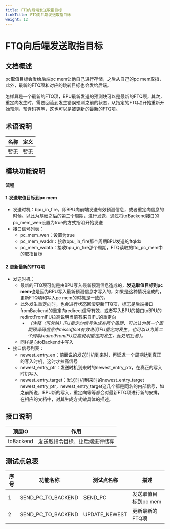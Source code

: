 ```yaml
---
title: FTQ向后端发送取指目标
linkTitle: FTQ向后端发送取指目标
weight: 12
---
```



# FTQ向后端发送取指目标

## 文档概述

pc取值目标会发给后端pc mem让他自己进行存储，之后从自己的pc mem取指，此外，最新的FTQ项和对应的跳转目标也会发给后端。

怎样算是一个最新的FTQ项，BPU最新发送的预测块可以是最新的FTQ项，其次，重定向发生时，需要回滚到发生错误预测之前的状态，从指定的FTQ项开始重新开始预测，预译码等等，这也可以是被更新的最新的FTQ项。

## 术语说明 

| 名称  | 定义  |
| --- | --- |
| 暂无  | 暂无  |

## 模块功能说明 
#### 流程
#### 1.发送取值目标到pc mem
- 发送时机：bpu_in_fire，即BPU向前端发送有效预测信息，或者重定向信息的时候。以此为基础之后的第二个周期，进行发送，通过将toBackend接口的pc_mem_wen设置为true的方式指明开始发送
- 接口信号列表：
	- pc_mem_wen：设置为true
	- pc_mem_waddr：接收bpu_in_fire那个周期BPU发送的ftqIdx	
	- pc_mem_wdata：接收bpu_in_fire那个周期，FTQ读取的ftq_pc_mem中的取指目标
#### 2.更新最新的FTQ项
- 发送时机：
	- 最新的FTQ项可能是由BPU写入最新预测信息造成的，**发送取值目标到pc mem**也是因为BPU写入最新预测信息才写入的，如果是这种情况造成的，更新FTQ项和写入pc mem的时机是一致的。
	- 此外发生重定向时，也会进行状态回滚更新FTQ项，标志是后端接口fromBackend的重定向redirect信号有效，或者写入BPU的接口toBPU的redirctFromIFU拉高说明当前有来自IFU的重定向
		- *（注释（可忽略）IFU重定向信号生成有两个周期，可以认为第一个周期预译码信息中missoffset有效说明IFU重定向发生，也可以认为第二个周期redirctFromIFU拉高说明重定向发生，此处取后者）。*
	- 同样是向toBackend中写入
- 接口信号列表：
	- newest_entry_en：前面说的发送时机到来时，再延迟一个周期达到真正的写入时机，这时才拉高信号
	- newest_entry_ptr：发送时机到来时的newest_entry_ptr，在真正的写入时机写入
	- newest_entry_target：发送时机到来时的newest_entry_target
	newest_entry_ptr，newest_entry_target这几个都是同名的内部信号，如之前所说，BPU新的写入，重定向等等都会对最新FTQ项进行新的安排，在相应的文档中，对其生成方式做具体的描述。
## 接口说明

| 顶层IO      | 作用              |
| --------- | --------------- |
| toBackend | 发送取指令目标，让后端进行储存 |

## 测试点总表 


| 序号  | 功能名称               | 测试点名称         | 描述            |
| --- | ------------------ | ------------- | ------------- |
| 1   | SEND_PC_TO_BACKEND | SEND_PC       | 发送取值目标到pc mem |
| 2   | SEND_PC_TO_BACKEND | UPDATE_NEWEST | 更新最新的FTQ项     |

</mrs-testpoints>

